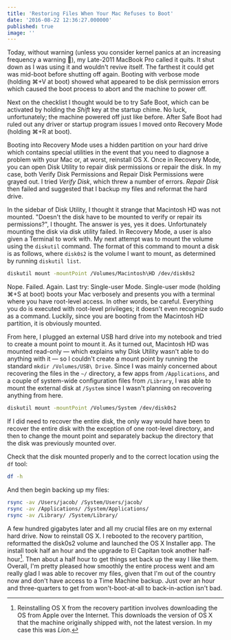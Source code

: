 ```yaml
---
title: 'Restoring Files When Your Mac Refuses to Boot'
date: '2016-08-22 12:36:27.000000'
published: true
image: ''
---
```


Today, without warning (unless you consider kernel panics at an increasing frequency a warning 😬), my Late-2011 MacBook Pro called it quits. It shut down as I was using it and wouldn't revive itself. The farthest it could get was mid-boot before shutting off again. Booting with verbose mode (holding ⌘+V at boot) showed what appeared to be disk permission errors which caused the boot process to abort and the machine to power off.

Next on the checklist I thought would be to try Safe Boot, which can be activated by holding the _Shift_ key at the startup chime. No luck, unfortunately; the machine powered off just like before. After Safe Boot had ruled out any driver or startup program issues I moved onto Recovery Mode (holding ⌘+R at boot).

Booting into Recovery Mode uses a hidden partition on your hard drive which contains special utilities in the event that you need to diagnose a problem with your Mac or, at worst, reinstall OS X. Once in Recovery Mode, you can open Disk Utility to repair disk permissions or repair the disk. In my case, both Verify Disk Permissions and Repair Disk Permissions were grayed out. I tried _Verify Disk_, which threw a number of errors. _Repair Disk_ then failed and suggested that I backup my files and reformat the hard drive.

In the sidebar of Disk Utility, I thought it strange that Macintosh HD was not mounted. "Doesn't the disk have to be mounted to verify or repair its permissions?", I thought. The answer is yes, yes it does. Unfortunately mounting the disk via disk utility failed. In Recovery Mode, a user is also given a Terminal to work with. My next attempt was to mount the volume using the `diskutil` command. The format of this command to mount a disk is as follows, where `disk0s2` is the volume I want to mount, as determined by running `diskutil list`.

```bash
diskutil mount -mountPoint /Volumes/Macintosh\HD /dev/disk0s2
```

Nope. Failed. Again. Last try: Single-user Mode. Single-user mode (holding ⌘+S at boot) boots your Mac verbosely and presents you with a terminal where you have root-level access. In other words, be careful. Everything you do is executed with root-level privileges; it doesn't even recognize sudo as a command. Luckily, since you are booting from the Macintosh HD partition, it is obviously mounted.

From here, I plugged an external USB hard drive into my notebook and tried to create a mount point to mount it. As it turned out, Macintosh HD was mounted read-only &mdash; which explains why Disk Utility wasn't able to do anything with it &mdash; so I couldn't create a mount point by running the standard `mkdir /Volumes/USB\ Drive`. Since I was mainly concerned about recovering the files in the `~/` directory, a few apps from `/Applications`, and a couple of system-wide configuration files from `/Library`, I was able to mount the external disk at `/System` since I wasn't planning on recovering anything from here.

```bash
diskutil mount -mountPoint /Volumes/System /dev/disk0s2
```

If I did need to recover the entire disk, the only way would have been to recover the entire disk with the exception of one root-level directory, and then to change the mount point and separately backup the directory that the disk was previously mounted over.

Check that the disk mounted properly and to the correct location using the `df` tool:

```bash
df -h
```

And then begin backing up my files:

```bash
rsync -av /Users/jacob/ /System/Users/jacob/
rsync -av /Applications/ /System/Applications/
rsync -av /Library/ /System/Library/
```

A few hundred gigabytes later and all my crucial files are on my external hard drive. Now to reinstall OS X. I rebooted to the recovery partition, reformatted the disk0s2 volume and launched the OS X Installer app. The install took half an hour and the upgrade to El Capitan took another half-hour[^1]. Then about a half hour to get things set back up the way I like them. Overall, I'm pretty pleased how smoothly the entire process went and am really glad I was able to recover my files, given that I'm out of the country now and don't have access to a Time Machine backup. Just over an hour and three-quarters to get from won't-boot-at-all to back-in-action isn't bad.

[^1]: Reinstalling OS X from the recovery partition involves downloading the OS from Apple over the Internet. This downloads the version of OS X that the machine originally shipped with, not the latest version. In my case this was _Lion_.
